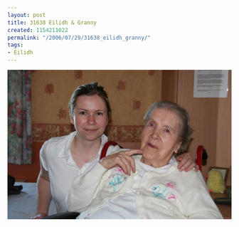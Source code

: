 ```yaml
---
layout: post
title: 31638 Eilidh & Granny
created: 1154211022
permalink: "/2006/07/29/31638_eilidh_granny/"
tags:
- Eilidh
---
```


<img src="/image/images/IMG_1638.JPG"/>

